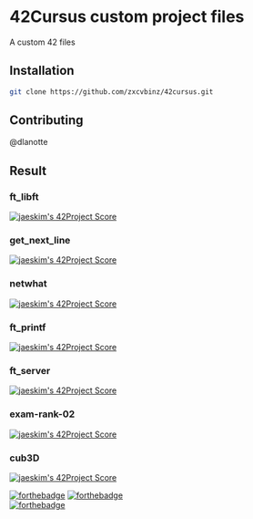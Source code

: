 # 42Cursus custom project files

A custom 42 files

## Installation


```bash
git clone https://github.com/zxcvbinz/42cursus.git
```
## Contributing
@dlanotte

## Result
### ft_libft 
[![jaeskim's 42Project Score](https://badge42.herokuapp.com/api/project/dlanotte/Libft)](https://github.com/JaeSeoKim/badge42)

### get_next_line
[![jaeskim's 42Project Score](https://badge42.herokuapp.com/api/project/dlanotte/get_next_line)](https://github.com/JaeSeoKim/badge42)

### netwhat
[![jaeskim's 42Project Score](https://badge42.herokuapp.com/api/project/dlanotte/netwhat)](https://github.com/JaeSeoKim/badge42)

### ft_printf
[![jaeskim's 42Project Score](https://badge42.herokuapp.com/api/project/dlanotte/ft_printf)](https://github.com/JaeSeoKim/badge42)

### ft_server
[![jaeskim's 42Project Score](https://badge42.herokuapp.com/api/project/dlanotte/ft_server)](https://github.com/JaeSeoKim/badge42)
### exam-rank-02
[![jaeskim's 42Project Score](https://badge42.herokuapp.com/api/project/dlanotte/ft_server)](https://github.com/JaeSeoKim/badge42)

### cub3D
[![jaeskim's 42Project Score](https://badge42.herokuapp.com/api/project/dlanotte/cub3d)](https://github.com/JaeSeoKim/badge42)

[![forthebadge](https://forthebadge.com/images/badges/made-with-c.svg)](https://forthebadge.com) 
[![forthebadge](https://forthebadge.com/images/badges/built-with-love.svg)](https://forthebadge.com)\
[![forthebadge](https://forthebadge.com/images/badges/it-works-why.svg)](https://forthebadge.com)

